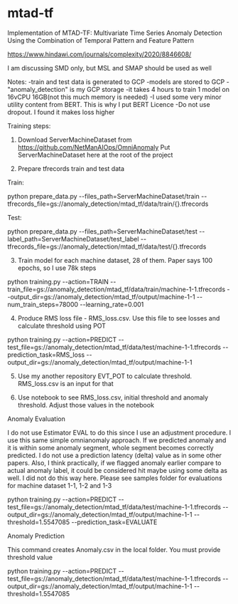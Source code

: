 # mtad-tf
Implementation of MTAD-TF: Multivariate Time Series Anomaly Detection Using the Combination of Temporal Pattern and Feature Pattern

https://www.hindawi.com/journals/complexity/2020/8846608/

I am discussing SMD only, but MSL and SMAP should be used as well

Notes:
-train and test data is generated to GCP
-models are stored to GCP
-"anomaly_detection" is my GCP storage
-it takes 4 hours to train 1 model on 16vCPU 16GB(not this much memory is needed)
-I used some very minor utility content from BERT. This is why I put BERT Licence
-Do not use dropout. I found it makes loss higher

Training steps:

1. Download ServerMachineDataset from https://github.com/NetManAIOps/OmniAnomaly
Put ServerMachineDataset here at the root of the project

2. Prepare tfrecords train and test data

Train:

python prepare_data.py --files_path=ServerMachineDataset/train --tfrecords_file=gs://anomaly_detection/mtad_tf/data/train/{}.tfrecords

Test:

python prepare_data.py --files_path=ServerMachineDataset/test --label_path=ServerMachineDataset/test_label --tfrecords_file=gs://anomaly_detection/mtad_tf/data/test/{}.tfrecords

3. Train model for each machine dataset, 28 of them. Paper says 100 epochs, so I use 78k steps

python training.py --action=TRAIN --train_file=gs://anomaly_detection/mtad_tf/data/train/machine-1-1.tfrecords --output_dir=gs://anomaly_detection/mtad_tf/output/machine-1-1 --num_train_steps=78000 --learning_rate=0.001

4. Produce RMS loss file - RMS_loss.csv. Use this file to see losses and calculate threshold using POT

python training.py --action=PREDICT --test_file=gs://anomaly_detection/mtad_tf/data/test/machine-1-1.tfrecords --prediction_task=RMS_loss --output_dir=gs://anomaly_detection/mtad_tf/output/machine-1-1

5. Use my another repository EVT_POT to calculate threshold. RMS_loss.csv is an input for that

6. Use notebook to see RMS_loss.csv, initial threshold and anomaly threshold. Adjust those values in the notebook 


Anomaly Evaluation

I do not use Estimator EVAL to do this since I use an adjustment procedure. I use this same simple omnianomaly approach. If we predicted anomaly and it is within some anomaly segment, whole segment becomes correctly predicted. I do not use a prediction latency (delta) value as in some other papers. Also, I think practically, if we flagged anomaly earlier compare to actual anomaly label, it could be considered hit maybe using some delta as well. I did not do this way here. Please see samples folder for evaluations for machine dataset 1-1, 1-2 and 1-3

python training.py --action=PREDICT --test_file=gs://anomaly_detection/mtad_tf/data/test/machine-1-1.tfrecords --output_dir=gs://anomaly_detection/mtad_tf/output/machine-1-1 --threshold=1.5547085 --prediction_task=EVALUATE


Anomaly Prediction

This command creates Anomaly.csv in the local folder. You must provide threshold value

python training.py --action=PREDICT --test_file=gs://anomaly_detection/mtad_tf/data/test/machine-1-1.tfrecords --output_dir=gs://anomaly_detection/mtad_tf/output/machine-1-1 --threshold=1.5547085
